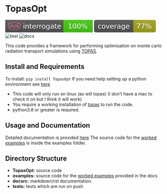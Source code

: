 # TopasOpt

![](docsrc/_resources/interrogate_badge.svg) ![](docsrc/_resources/coverage.svg) ![test](https://github.com/ACRF-Image-X-Institute/TopasOpt/actions/workflows/run_tests.yml/badge.svg) ![docs](https://github.com/ACRF-Image-X-Institute/TopasOpt/actions/workflows/build-docs.yml/badge.svg)


This code provides a framework for performing optimisation on monte carlo radiation transport 
simulations using [TOPAS](https://www.google.com/search?channel=fs&client=ubuntu&q=topas+MC).

## Install and Requirements

To install: ```pip install TopasOpt```
If you need help setting up a python environment see [here](https://acrf-image-x-institute.github.io/TopasOpt/EnvironmentSetup.html)

- This code will only run on linux (as will topas) (I don't have a mac to check it on but I think it will work)
- You require a working installation of [topas](https://topas.readthedocs.io/en/latest/getting-started/intro.html) to run the code.
- python3.8 or greater is required.

## Usage and Documentation

Detailed documentation is provided [here](https://acrf-image-x-institute.github.io/TopasOpt/index.html)
The source code for the [worked examples](https://acrf-image-x-institute.github.io/TopasOpt/worked_examples.html) is inside the examples folder.

## Directory Structure

- **TopasOpt:** source code
- **examples:** source code for the [worked examples](https://acrf-image-x-institute.github.io/TopasOpt/worked_examples.html) provided in the docs
- **docsrc:** markdown/rst documentation.
- **tests:** tests which are run on push







